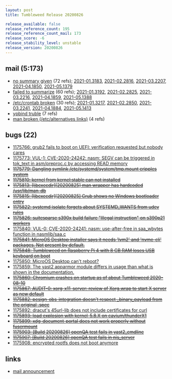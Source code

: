 ```yaml
---
layout: post
title: Tumbleweed Release 20200826

release_available: false
release_reference_count: 195
release_reference_count_mail: 173
release_score: -6
release_stability_level: unstable
release_version: 20200826
---
```


## mail (5:173)

- [no summary given](https://lists.opensuse.org/opensuse-factory/2020-08/msg00325.html) (72 refs); [2021-01.3183](https://github.com/boombatower/tumbleweed-review/issues/10), [2021-02.2816](https://github.com/boombatower/tumbleweed-review/issues/10), [2021-03.2207](https://github.com/boombatower/tumbleweed-review/issues/10), [2021-04.1850](https://github.com/boombatower/tumbleweed-review/issues/10), [2021-05.1379](https://github.com/boombatower/tumbleweed-review/issues/10)
- [failed to summarize](https://lists.opensuse.org/opensuse-factory/2020-08/msg00333.html) (60 refs); [2021-01.3192](https://github.com/boombatower/tumbleweed-review/issues/10), [2021-02.2825](https://github.com/boombatower/tumbleweed-review/issues/10), [2021-03.2216](https://github.com/boombatower/tumbleweed-review/issues/10), [2021-04.1859](https://github.com/boombatower/tumbleweed-review/issues/10), [2021-05.1388](https://github.com/boombatower/tumbleweed-review/issues/10)
- [/etc/crontab broken](https://lists.opensuse.org/opensuse-factory/2020-08/msg00358.html) (30 refs); [2021-01.3217](https://github.com/boombatower/tumbleweed-review/issues/10), [2021-02.2850](https://github.com/boombatower/tumbleweed-review/issues/10), [2021-03.2241](https://github.com/boombatower/tumbleweed-review/issues/10), [2021-04.1884](https://github.com/boombatower/tumbleweed-review/issues/10), [2021-05.1413](https://github.com/boombatower/tumbleweed-review/issues/10)
- [ypbind truble](https://lists.opensuse.org/opensuse-factory/2020-08/msg00328.html) (7 refs)
- [man broken (/etc/alternatives links)](https://lists.opensuse.org/opensuse-factory/2020-08/msg00348.html) (4 refs)

## bugs (22)

<!--more-->

- [1175766: grub2 fails to boot on UEFI: verification requested but nobody cares](https://bugzilla.opensuse.org/show_bug.cgi?id=1175766)
- [1175773: VUL-1: CVE-2020-24242: nasm: SEGV can be triggered in tok_text in asm/preproc.c by accessing READ memory](https://bugzilla.opensuse.org/show_bug.cgi?id=1175773)
- ~~[1175779: Dangling symlink /etc/systemd/system/tmp.mount cripples system](https://bugzilla.opensuse.org/show_bug.cgi?id=1175779)~~
- ~~[1175810: kernel from kernel:stable can not installed](https://bugzilla.opensuse.org/show_bug.cgi?id=1175810)~~
- ~~[1175813: \[libexecdir\]\[20200825\] man wrapper has hardcoded /usr/lib/man-db](https://bugzilla.opensuse.org/show_bug.cgi?id=1175813)~~
- ~~[1175815: \[libexecdir\]\[20200825\] Grub shows no Windows bootloader entry](https://bugzilla.opensuse.org/show_bug.cgi?id=1175815)~~
- ~~[1175822: systemd isolate forgets about SYSTEMD_WANTS from udev rules](https://bugzilla.opensuse.org/show_bug.cgi?id=1175822)~~
- ~~[1175826: suitesparse s390x build failure "Illegal instruction" on s390p21 workers](https://bugzilla.opensuse.org/show_bug.cgi?id=1175826)~~
- [1175840: VUL-0: CVE-2020-24241: nasm: use-after-free in saa_wbytes function in nasmlib/saa.c](https://bugzilla.opensuse.org/show_bug.cgi?id=1175840)
- ~~[1175841: MicroOS Desktop installer says it needs 'lvm2' and 'nvme-cli' packages. Not present by default.](https://bugzilla.opensuse.org/show_bug.cgi?id=1175841)~~
- ~~[1175848: Tumbleweed on Raspberry Pi 4 with 8 GB RAM loses USB keyboard on boot](https://bugzilla.opensuse.org/show_bug.cgi?id=1175848)~~
- [1175850: MicroOS Desktop can't reboot?](https://bugzilla.opensuse.org/show_bug.cgi?id=1175850)
- [1175859: The yast2 apparmor module differs in usage than what is shown in the documentation.](https://bugzilla.opensuse.org/show_bug.cgi?id=1175859)
- ~~[1175860: Chromium crashes on startup as of about Tumbleweed 2020-08-10](https://bugzilla.opensuse.org/show_bug.cgi?id=1175860)~~
- ~~[1175867: AUDIT-0: xorg-x11-server: review of Xorg.wrap to start X server as new default](https://bugzilla.opensuse.org/show_bug.cgi?id=1175867)~~
- ~~[1175882: pesign-obs-integration doesn't respect _binary_payload from the original .spec](https://bugzilla.opensuse.org/show_bug.cgi?id=1175882)~~
- [1175892: dracut's 45url-lib does not include certificates for curl](https://bugzilla.opensuse.org/show_bug.cgi?id=1175892)
- ~~[1175893: load explosion with kernel-5.8.X on cavium/thunderX1](https://bugzilla.opensuse.org/show_bug.cgi?id=1175893)~~
- ~~[1175899: xdg-document-portal does not work properly without fusermount](https://bugzilla.opensuse.org/show_bug.cgi?id=1175899)~~
- ~~[1175903: \[Build 20200826\] openQA test fails in yast2_cmdline](https://bugzilla.opensuse.org/show_bug.cgi?id=1175903)~~
- ~~[1175907: \[Build 20200826\] openQA test fails in nis_server](https://bugzilla.opensuse.org/show_bug.cgi?id=1175907)~~
- [1175908: encrypted rootfs does not boot anymore](https://bugzilla.opensuse.org/show_bug.cgi?id=1175908)



## links

- [mail announcement](https://github.com/boombatower/tumbleweed-review/issues/10)
